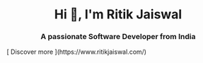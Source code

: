<h1 align="center">Hi 👋, I'm Ritik Jaiswal</h1>
<h3 align="center">A passionate Software Developer from India</h3>
[ Discover more ](https://www.ritikjaiswal.com/)









